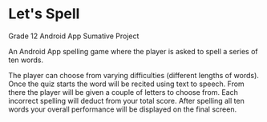 # Let's Spell
Grade 12 Android App Sumative Project

An Android App spelling game where the player is asked to spell a series of ten words.

The player can choose from varying difficulties (different lengths of words). Once the quiz starts the word will be recited using text to speech. From there the player will be given a couple of letters to choose from. Each incorrect spelling will deduct from your total score. After spelling all ten words your overall performance will be displayed on the final screen.
